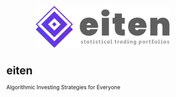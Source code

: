 <p align="center">
  <img width="350" src="figures/normal-512x512.png">
</p>

# eiten
Algorithmic Investing Strategies for Everyone
